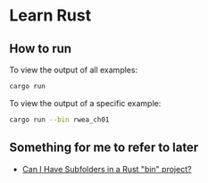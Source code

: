 # Learn Rust

## How to run

To view the output of all examples:

```bash
cargo run
```

To view the output of a specific example:

```bash
cargo run --bin rwea_ch01
```

## Something for me to refer to later

- [Can I Have Subfolders in a Rust "bin" project?](https://users.rust-lang.org/t/can-i-have-subfolders-in-a-rust-bin-project/92004/2)

